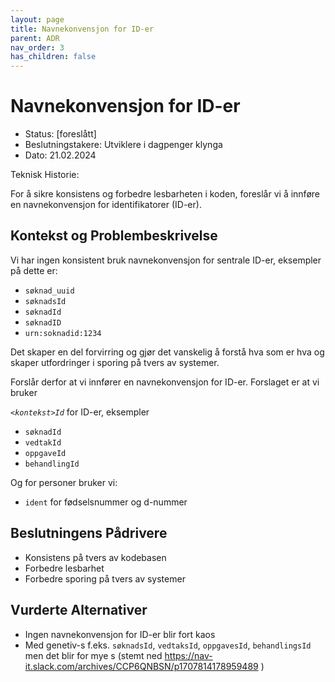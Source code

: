 ```yaml
---
layout: page
title: Navnekonvensjon for ID-er
parent: ADR
nav_order: 3
has_children: false
---
```


# Navnekonvensjon for ID-er

* Status: [foreslått]
* Beslutningstakere: Utviklere i dagpenger klynga
* Dato: 21.02.2024

Teknisk Historie: 

For å sikre konsistens og forbedre lesbarheten i koden, foreslår vi å innføre en navnekonvensjon for identifikatorer (ID-er).

## Kontekst og Problembeskrivelse

Vi har ingen konsistent bruk navnekonvensjon for sentrale ID-er, eksempler på dette er: 
- `søknad_uuid`
- `søknadsId`
- `søknadId`
- `søknadID`
- `urn:soknadid:1234`

Det skaper en del forvirring og gjør det vanskelig å forstå hva som er hva og skaper utfordringer i sporing på tvers av systemer.

Forslår derfor at vi innfører en navnekonvensjon for ID-er. Forslaget er at vi bruker 

*`<kontekst>Id`* for ID-er, eksempler

- `søknadId`
- `vedtakId`
- `oppgaveId`
- `behandlingId`

Og for personer bruker vi: 

- `ident` for fødselsnummer og d-nummer 

## Beslutningens Pådrivere 

* Konsistens på tvers av kodebasen
* Forbedre lesbarhet
* Forbedre sporing på tvers av systemer

## Vurderte Alternativer

* Ingen navnekonvensjon for ID-er blir fort kaos
* Med genetiv-s f.eks. `søknadsId`, `vedtaksId`, `oppgavesId`, `behandlingsId` men det blir for mye s (stemt ned https://nav-it.slack.com/archives/CCP6QNBSN/p1707814178959489 )


